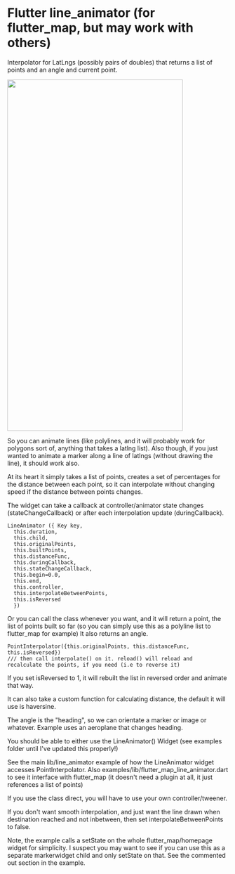 # Flutter line_animator (for flutter_map, but may work with others)
Interpolator for LatLngs (possibly pairs of doubles) that returns a list of points and an angle and current point.

<img src="https://github.com/ibrierley/line_animator/raw/master/lineanim.gif" width="400" height="800">

So you can animate lines (like polylines, and it will probably work for polygons sort of, anything that takes a latlng list).
Also though, if you just wanted to animate a marker along a line of latlngs (without drawing the line), it should work also.

At its heart it simply takes a list of points, creates a set of percentages for the distance between each point, so it can interpolate without changing speed
if the distance between points changes.

The widget can take a callback at controller/animator state changes (stateChangeCallback) or after each interpolation update (duringCallback).
```
LineAnimator ({ Key key, 
  this.duration, 
  this.child, 
  this.originalPoints, 
  this.builtPoints, 
  this.distanceFunc,
  this.duringCallback,
  this.stateChangeCallback,
  this.begin=0.0, 
  this.end, 
  this.controller, 
  this.interpolateBetweenPoints,
  this.isReversed 
  })
  ```

Or you can call the class whenever you want, and it will return a point, the list of points built so far (so you can simply use this as a polyline list to flutter_map for example)
It also returns an angle.
```
PointInterpolator({this.originalPoints, this.distanceFunc, this.isReversed})
/// then call interpolate() on it. reload() will reload and recalculate the points, if you need (i.e to reverse it)
```

If you set isReversed to 1, it will rebuilt the list in reversed order and animate that way.

It can also take a custom function for calculating distance, the default it will use is haversine.

The angle is the "heading", so we can orientate a marker or image or whatever. Example uses an aeroplane that changes heading.

You should be able to either use the LineAnimator() Widget (see examples folder until I've updated this properly!)

See the main lib/line_animator example of how the LineAnimator widget accesses PointInterpolator. Also examples/lib/flutter_map_line_animator.dart to see it interface with flutter_map (it doesn't need a plugin at all, it just references a list of points)

If you use the class direct, you will have to use your own controller/tweener.

If you don't want smooth interpolation, and just want the line drawn when destination reached and not inbetween, then set interpolateBetweenPoints to false.

Note, the example calls a setState on the whole flutter_map/homepage widget for simplicity. I suspect you may want to see if you can use this as a separate markerwidget child and only setState on that. See the commented out section in the example.



